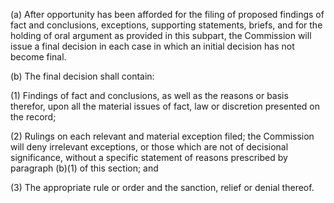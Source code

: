 (a) After opportunity has been afforded for the filing of proposed findings of fact and conclusions, exceptions, supporting statements, briefs, and for the holding of oral argument as provided in this subpart, the Commission will issue a final decision in each case in which an initial decision has not become final.

(b) The final decision shall contain:
                

(1) Findings of fact and conclusions, as well as the reasons or basis therefor, upon all the material issues of fact, law or discretion presented on the record;

(2) Rulings on each relevant and material exception filed; the Commission will deny irrelevant exceptions, or those which are not of decisional significance, without a specific statement of reasons prescribed by paragraph (b)(1) of this section; and

(3) The appropriate rule or order and the sanction, relief or denial thereof.

